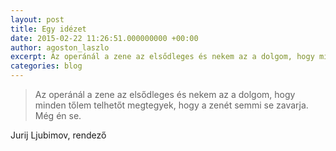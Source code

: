 ```yaml
---
layout: post
title: Egy idézet
date: 2015-02-22 11:26:51.000000000 +00:00
author: agoston_laszlo
excerpt: Az operánál a zene az elsődleges és nekem az a dolgom, hogy minden tőlem telhetőt megtegyek, hogy a zenét semmi se zavarja. Még én se.
categories: blog
---
```


> Az operánál a zene az elsődleges és nekem az a dolgom, hogy minden tőlem telhetőt megtegyek, hogy a zenét semmi se zavarja. Még én se.

Jurij Ljubimov, rendező
